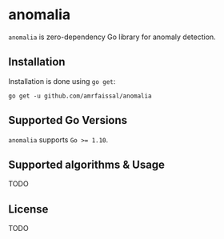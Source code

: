 # anomalia

`anomalia` is zero-dependency Go library for anomaly detection.

## Installation

Installation is done using `go get`:

```shell
go get -u github.com/amrfaissal/anomalia
```

## Supported Go Versions

`anomalia` supports `Go >= 1.10`.

## Supported algorithms & Usage

TODO

## License

TODO
